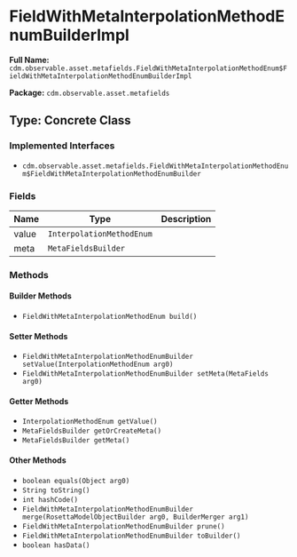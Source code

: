 # FieldWithMetaInterpolationMethodEnumBuilderImpl

**Full Name:** `cdm.observable.asset.metafields.FieldWithMetaInterpolationMethodEnum$FieldWithMetaInterpolationMethodEnumBuilderImpl`

**Package:** `cdm.observable.asset.metafields`

## Type: Concrete Class

### Implemented Interfaces

- `cdm.observable.asset.metafields.FieldWithMetaInterpolationMethodEnum$FieldWithMetaInterpolationMethodEnumBuilder`

### Fields

| Name | Type | Description |
|------|------|-------------|
| value | `InterpolationMethodEnum` |  |
| meta | `MetaFieldsBuilder` |  |

### Methods

#### Builder Methods

- `FieldWithMetaInterpolationMethodEnum build()`

#### Setter Methods

- `FieldWithMetaInterpolationMethodEnumBuilder setValue(InterpolationMethodEnum arg0)`
- `FieldWithMetaInterpolationMethodEnumBuilder setMeta(MetaFields arg0)`

#### Getter Methods

- `InterpolationMethodEnum getValue()`
- `MetaFieldsBuilder getOrCreateMeta()`
- `MetaFieldsBuilder getMeta()`

#### Other Methods

- `boolean equals(Object arg0)`
- `String toString()`
- `int hashCode()`
- `FieldWithMetaInterpolationMethodEnumBuilder merge(RosettaModelObjectBuilder arg0, BuilderMerger arg1)`
- `FieldWithMetaInterpolationMethodEnumBuilder prune()`
- `FieldWithMetaInterpolationMethodEnumBuilder toBuilder()`
- `boolean hasData()`

